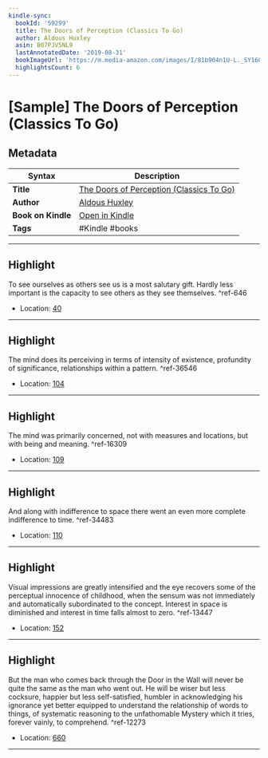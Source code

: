 ```yaml
---
kindle-sync:
  bookId: '59299'
  title: The Doors of Perception (Classics To Go)
  author: Aldous Huxley
  asin: B07PJV5NL9
  lastAnnotatedDate: '2019-08-31'
  bookImageUrl: 'https://m.media-amazon.com/images/I/81b904n1U-L._SY160.jpg'
  highlightsCount: 6
---
```

# [Sample] The Doors of Perception (Classics To Go)

## Metadata

| Syntax | Description |
| ---------- | ---------- |
| **Title** | [The Doors of Perception (Classics To Go)](https://www.amazon.com/dp/B07PJV5NL9?&linkCode=ll1&tag=jwtwkm-20&language=en_US&ref_=as_li_ss_tl) |
| **Author** | [Aldous Huxley](https://www.amazon.comundefined) |
| **Book on Kindle** | <a href="kindle://book?action=open&asin=B07PJV5NL9" target="_blank">Open in Kindle</a> |
| **Tags** | #Kindle #books |

---

## Highlight

To see ourselves as others see us is a most salutary gift. Hardly less important is the capacity to see others as they see themselves. ^ref-646

- Location: [40](kindle://book?action=open&asin=B07PJV5NL9&location=40)

---
## Highlight

The mind does its perceiving in terms of intensity of existence, profundity of significance, relationships within a pattern. ^ref-36546

- Location: [104](kindle://book?action=open&asin=B07PJV5NL9&location=104)

---
## Highlight

The mind was primarily concerned, not with measures and locations, but with being and meaning. ^ref-16309

- Location: [109](kindle://book?action=open&asin=B07PJV5NL9&location=109)

---
## Highlight

And along with indifference to space there went an even more complete indifference to time. ^ref-34483

- Location: [110](kindle://book?action=open&asin=B07PJV5NL9&location=110)

---
## Highlight

Visual impressions are greatly intensified and the eye recovers some of the perceptual innocence of childhood, when the sensum was not immediately and automatically subordinated to the concept. Interest in space is diminished and interest in time falls almost to zero. ^ref-13447

- Location: [152](kindle://book?action=open&asin=B07PJV5NL9&location=152)

---
## Highlight

But the man who comes back through the Door in the Wall will never be quite the same as the man who went out. He will be wiser but less cocksure, happier but less self-satisfied, humbler in acknowledging his ignorance yet better equipped to understand the relationship of words to things, of systematic reasoning to the unfathomable Mystery which it tries, forever vainly, to comprehend. ^ref-12273

- Location: [660](kindle://book?action=open&asin=B07PJV5NL9&location=660)

---
